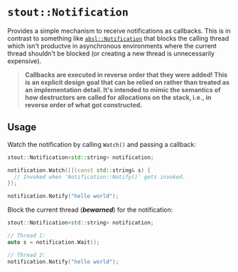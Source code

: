 # `stout::Notification`

Provides a simple mechanism to receive notifications as callbacks. This is in contrast to something like [`absl::Notification`](https://abseil.io/docs/cpp/guides/synchronization#notification) that blocks the calling thread which isn't productve in asynchronous environments where the current thread shouldn't be blocked (or creating a new thread is unnecessarily expensive).

> **Callbacks are executed in reverse order that they were added! This is an explicit design goal that can be relied on rather than treated as an implementation detail. It's intended to mimic the semantics of how destructors are called for allocations on the stack, i.e., in reverse order of what got constructed.**

## Usage

Watch the notification by calling `Watch()` and passing a callback:

```cpp
stout::Notification<std::string> notification;

notification.Watch([](const std::string& s) {
  // Invoked when 'Notification::Notify()' gets invoked.
});

notification.Notify("hello world");
```

Block the current thread (***bewarned***) for the notification:

```cpp
stout::Notification<std::string> notification;

// Thread 1:
auto s = notification.Wait();

// Thread 2:
notification.Notify("hello world");
```
